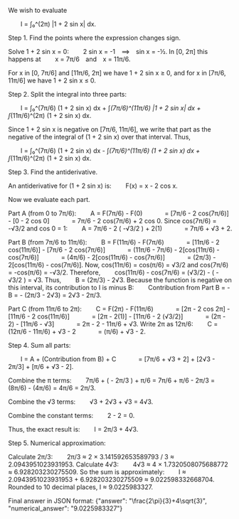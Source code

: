We wish to evaluate

  I = ∫₀^(2π) |1 + 2 sin x| dx.

Step 1. Find the points where the expression changes sign.

Solve 1 + 2 sin x = 0:
  2 sin x = -1 ⟹ sin x = -½.
In [0, 2π] this happens at
  x = 7π/6 and x = 11π/6.

For x in [0, 7π/6] and [11π/6, 2π] we have 1 + 2 sin x ≥ 0, and for x in [7π/6, 11π/6] we have 1 + 2 sin x ≤ 0.

Step 2. Split the integral into three parts:

  I = ∫₀^(7π/6) (1 + 2 sin x) dx + ∫_(7π/6)^(11π/6) |1 + 2 sin x| dx + ∫_(11π/6)^(2π) (1 + 2 sin x) dx.

Since 1 + 2 sin x is negative on [7π/6, 11π/6], we write that part as the negative of the integral of (1 + 2 sin x) over that interval. Thus,

  I = ∫₀^(7π/6) (1 + 2 sin x) dx - ∫_(7π/6)^(11π/6) (1 + 2 sin x) dx + ∫_(11π/6)^(2π) (1 + 2 sin x) dx.

Step 3. Find the antiderivative.

An antiderivative for (1 + 2 sin x) is:
  F(x) = x - 2 cos x.

Now we evaluate each part.

Part A (from 0 to 7π/6):
  A = F(7π/6) - F(0)
    = [7π/6 - 2 cos(7π/6)] - [0 - 2 cos 0]
    = 7π/6 - 2 cos(7π/6) + 2 cos 0.
Since cos(7π/6) = -√3/2 and cos 0 = 1:
  A = 7π/6 - 2 ( -√3/2 ) + 2(1)
    = 7π/6 + √3 + 2.

Part B (from 7π/6 to 11π/6):
  B = F(11π/6) - F(7π/6)
    = [11π/6 - 2 cos(11π/6)] - [7π/6 - 2 cos(7π/6)]
    = (11π/6 - 7π/6) - 2[cos(11π/6) - cos(7π/6)]
    = (4π/6) - 2[cos(11π/6) - cos(7π/6)]
    = (2π/3) - 2[cos(11π/6) - cos(7π/6)].
Now, cos(11π/6) = cos(π/6) = √3/2 and cos(7π/6) = -cos(π/6) = -√3/2. Therefore,
  cos(11π/6) - cos(7π/6) = (√3/2) - ( -√3/2 ) = √3.
Thus,
  B = (2π/3) - 2√3.
Because the function is negative on this interval, its contribution to I is minus B:
  Contribution from Part B = -B = - (2π/3 - 2√3) = 2√3 - 2π/3.

Part C (from 11π/6 to 2π):
  C = F(2π) - F(11π/6)
    = [2π - 2 cos 2π] - [11π/6 - 2 cos(11π/6)]
    = [2π - 2(1)] - [11π/6 - 2 (√3/2)]
    = (2π - 2) - [11π/6 - √3]
    = 2π - 2 - 11π/6 + √3.
Write 2π as 12π/6:
  C = (12π/6 - 11π/6) + √3 - 2
    = (π/6) + √3 - 2.

Step 4. Sum all parts:

  I = A + (Contribution from B) + C
    = [7π/6 + √3 + 2] + [2√3 - 2π/3] + [π/6 + √3 - 2].

Combine the π terms:
  7π/6 + ( - 2π/3 ) + π/6 = 7π/6 + π/6 - 2π/3 = (8π/6) - (4π/6) = 4π/6 = 2π/3.

Combine the √3 terms:
  √3 + 2√3 + √3 = 4√3.

Combine the constant terms:
  2 - 2 = 0.

Thus, the exact result is:
  I = 2π/3 + 4√3.

Step 5. Numerical approximation:

Calculate 2π/3:
  2π/3 ≈ 2 × 3.141592653589793 / 3 ≈ 2.0943951023931953.
Calculate 4√3:
  4√3 ≈ 4 × 1.7320508075688772 ≈ 6.928203230275509.
So the sum is approximately:
  I ≈ 2.0943951023931953 + 6.928203230275509 ≈ 9.022598332668704.
Rounded to 10 decimal places, I ≈ 9.0225983327.

Final answer in JSON format:
{"answer": "\\frac{2\\pi}{3}+4\\sqrt{3}", "numerical_answer": "9.0225983327"}